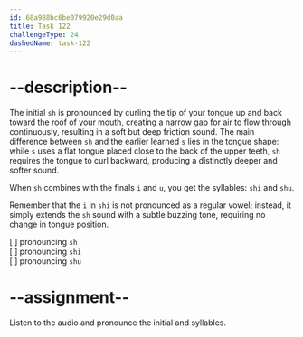 ```yaml
---
id: 68a988bc6be079920e29d0aa
title: Task 122
challengeType: 24
dashedName: task-122
---
```


<!--SPEAKING-->

<!-- (Audio) A: sh, shi, shu -->

# --description--

The initial `sh` is pronounced by curling the tip of your tongue up and back toward the roof of your mouth, creating a narrow gap for air to flow through continuously, resulting in a soft but deep friction sound. The main difference between `sh` and the earlier learned `s` lies in the tongue shape: while `s` uses a flat tongue placed close to the back of the upper teeth, `sh` requires the tongue to curl backward, producing a distinctly deeper and softer sound.

When `sh` combines with the finals `i` and `u`, you get the syllables: `shi` and `shu`.

Remember that the `i` in `shi` is not pronounced as a regular vowel; instead, it simply extends the `sh` sound with a subtle buzzing tone, requiring no change in tongue position.

[ ] pronouncing `sh`  
[ ] pronouncing `shi`  
[ ] pronouncing `shu`

# --assignment--

Listen to the audio and pronounce the initial and syllables.
